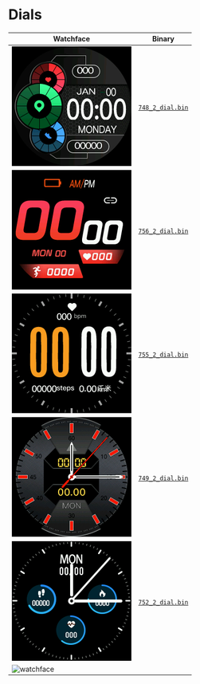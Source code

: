 # Dials 

 | Watchface | Binary |  
 | -- | -- |  
 | ![watchface](748_2_dial.png?raw=true "watchface") | [`748_2_dial.bin`](https://github.com/fbiego/watch-face-wearfit/raw/main/dials/mibro_air/748_2_dial.bin) |  
 | ![watchface](756_2_dial.png?raw=true "watchface") | [`756_2_dial.bin`](https://github.com/fbiego/watch-face-wearfit/raw/main/dials/mibro_air/756_2_dial.bin) |  
 | ![watchface](755_2_dial.png?raw=true "watchface") | [`755_2_dial.bin`](https://github.com/fbiego/watch-face-wearfit/raw/main/dials/mibro_air/755_2_dial.bin) |  
 | ![watchface](749_2_dial.png?raw=true "watchface") | [`749_2_dial.bin`](https://github.com/fbiego/watch-face-wearfit/raw/main/dials/mibro_air/749_2_dial.bin) |  
 | ![watchface](752_2_dial.png?raw=true "watchface") | [`752_2_dial.bin`](https://github.com/fbiego/watch-face-wearfit/raw/main/dials/mibro_air/752_2_dial.bin) |  
 | ![watchface](1043_2_dial.png?raw=true "watchface") |
